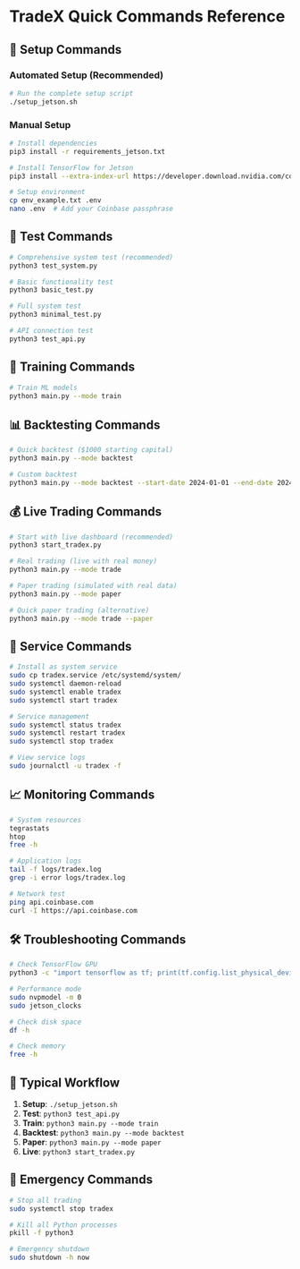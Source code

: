 # TradeX Quick Commands Reference

## 🚀 Setup Commands

### Automated Setup (Recommended)
```bash
# Run the complete setup script
./setup_jetson.sh
```

### Manual Setup
```bash
# Install dependencies
pip3 install -r requirements_jetson.txt

# Install TensorFlow for Jetson
pip3 install --extra-index-url https://developer.download.nvidia.com/compute/redist/jp/v512 tensorflow==2.15.0+nv23.11

# Setup environment
cp env_example.txt .env
nano .env  # Add your Coinbase passphrase
```

## 🧪 Test Commands

```bash
# Comprehensive system test (recommended)
python3 test_system.py

# Basic functionality test
python3 basic_test.py

# Full system test
python3 minimal_test.py

# API connection test
python3 test_api.py
```

## 🤖 Training Commands

```bash
# Train ML models
python3 main.py --mode train
```

## 📊 Backtesting Commands

```bash
# Quick backtest ($1000 starting capital)
python3 main.py --mode backtest

# Custom backtest
python3 main.py --mode backtest --start-date 2024-01-01 --end-date 2024-01-31 --initial-balance 1000
```

## 💰 Live Trading Commands

```bash
# Start with live dashboard (recommended)
python3 start_tradex.py

# Real trading (live with real money)
python3 main.py --mode trade

# Paper trading (simulated with real data)
python3 main.py --mode paper

# Quick paper trading (alternative)
python3 main.py --mode trade --paper
```

## 🔧 Service Commands

```bash
# Install as system service
sudo cp tradex.service /etc/systemd/system/
sudo systemctl daemon-reload
sudo systemctl enable tradex
sudo systemctl start tradex

# Service management
sudo systemctl status tradex
sudo systemctl restart tradex
sudo systemctl stop tradex

# View service logs
sudo journalctl -u tradex -f
```

## 📈 Monitoring Commands

```bash
# System resources
tegrastats
htop
free -h

# Application logs
tail -f logs/tradex.log
grep -i error logs/tradex.log

# Network test
ping api.coinbase.com
curl -I https://api.coinbase.com
```

## 🛠️ Troubleshooting Commands

```bash
# Check TensorFlow GPU
python3 -c "import tensorflow as tf; print(tf.config.list_physical_devices('GPU'))"

# Performance mode
sudo nvpmodel -m 0
sudo jetson_clocks

# Check disk space
df -h

# Check memory
free -h
```

## 🎯 Typical Workflow

1. **Setup**: `./setup_jetson.sh`
2. **Test**: `python3 test_api.py`
3. **Train**: `python3 main.py --mode train`
4. **Backtest**: `python3 main.py --mode backtest`
5. **Paper**: `python3 main.py --mode paper`
6. **Live**: `python3 start_tradex.py`

## 🚨 Emergency Commands

```bash
# Stop all trading
sudo systemctl stop tradex

# Kill all Python processes
pkill -f python3

# Emergency shutdown
sudo shutdown -h now
```
